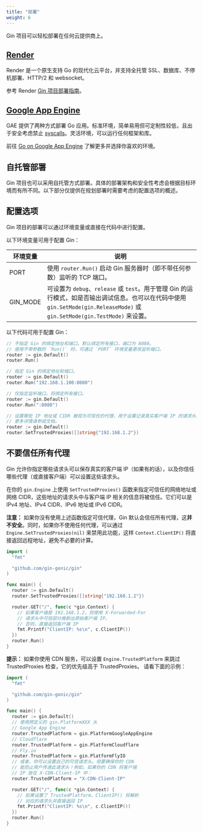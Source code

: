 ```yaml
---
title: "部署"
weight: 6
---
```


Gin 项目可以轻松部署在任何云提供商上。

## [Render](https://render.com)

Render 是一个原生支持 Go 的现代化云平台，并支持全托管 SSL、数据库、不停机部署、HTTP/2 和 websocket。

参考 Render [Gin 项目部署指南](https://render.com/docs/deploy-go-gin)。

## [Google App Engine](https://cloud.google.com/appengine/)

GAE 提供了两种方式部署 Go 应用。标准环境，简单易用但可定制性较低，且出于安全考虑禁止 [syscalls](https://github.com/gin-gonic/gin/issues/1639)。灵活环境，可以运行任何框架和库。

前往 [Go on Google App Engine](https://cloud.google.com/appengine/docs/go/) 了解更多并选择你喜欢的环境。

## 自托管部署

Gin 项目也可以采用自托管方式部署。具体的部署架构和安全性考虑会根据目标环境而有所不同。以下部分仅提供在规划部署时需要考虑的配置选项的概述。

## 配置选项

Gin 项目的部署可以通过环境变量或直接在代码中进行配置。

以下环境变量可用于配置 Gin：

| 环境变量 | 说明                                                                                                                                                                          |
| -------- | ----------------------------------------------------------------------------------------------------------------------------------------------------------------------------- |
| PORT     | 使用 `router.Run()` 启动 Gin 服务器时（即不带任何参数）监听的 TCP 端口。                                                                                                      |
| GIN_MODE | 可设置为 `debug`、`release` 或 `test`。用于管理 Gin 的运行模式，如是否输出调试信息。也可以在代码中使用 `gin.SetMode(gin.ReleaseMode)` 或 `gin.SetMode(gin.TestMode)` 来设置。 |

以下代码可用于配置 Gin：

```go
// 不指定 Gin 的绑定地址和端口。默认绑定所有接口，端口为 8080。
// 使用不带参数的 `Run()` 时，可通过 `PORT` 环境变量更改监听端口。
router := gin.Default()
router.Run()

// 指定 Gin 的绑定地址和端口。
router := gin.Default()
router.Run("192.168.1.100:8080")

// 仅指定监听端口。将绑定所有接口。
router := gin.Default()
router.Run(":8080")

// 设置哪些 IP 地址或 CIDR 被视为可信任的代理，用于设置记录真实客户端 IP 的请求头。
// 更多详情请参阅文档。
router := gin.Default()
router.SetTrustedProxies([]string{"192.168.1.2"})
```

## 不要信任所有代理

Gin 允许你指定哪些请求头可以保存真实的客户端 IP（如果有的话），以及你信任哪些代理（或直接客户端）可以设置这些请求头。

在你的 `gin.Engine` 上使用 `SetTrustedProxies()` 函数来指定可信任的网络地址或网络 CIDR，这些地址的请求头中与客户端 IP 相关的信息将被信任。它们可以是 IPv4 地址、IPv4 CIDR、IPv6 地址或 IPv6 CIDR。

**注意：** 如果你没有使用上述函数指定可信代理，Gin 默认会信任所有代理，这**并不安全**。同时，如果你不使用任何代理，可以通过 `Engine.SetTrustedProxies(nil)` 来禁用此功能，这样 `Context.ClientIP()` 将直接返回远程地址，避免不必要的计算。

```go
import (
  "fmt"

  "github.com/gin-gonic/gin"
)

func main() {
  router := gin.Default()
  router.SetTrustedProxies([]string{"192.168.1.2"})

  router.GET("/", func(c *gin.Context) {
    // 如果客户端是 192.168.1.2，则使用 X-Forwarded-For
    // 请求头中可信部分推断出原始客户端 IP。
    // 否则，直接返回客户端 IP
    fmt.Printf("ClientIP: %s\n", c.ClientIP())
  })
  router.Run()
}
```

**提示：** 如果你使用 CDN 服务，可以设置 `Engine.TrustedPlatform` 来跳过 TrustedProxies 检查，它的优先级高于 TrustedProxies。
请看下面的示例：

```go
import (
  "fmt"

  "github.com/gin-gonic/gin"
)

func main() {
  router := gin.Default()
  // 使用预定义的 gin.PlatformXXX 头
  // Google App Engine
  router.TrustedPlatform = gin.PlatformGoogleAppEngine
  // Cloudflare
  router.TrustedPlatform = gin.PlatformCloudflare
  // Fly.io
  router.TrustedPlatform = gin.PlatformFlyIO
  // 或者，你可以设置自己的可信请求头。但要确保你的 CDN
  // 能防止用户传递此请求头！例如，如果你的 CDN 将客户端
  // IP 放在 X-CDN-Client-IP 中：
  router.TrustedPlatform = "X-CDN-Client-IP"

  router.GET("/", func(c *gin.Context) {
    // 如果设置了 TrustedPlatform，ClientIP() 将解析
    // 对应的请求头并直接返回 IP
    fmt.Printf("ClientIP: %s\n", c.ClientIP())
  })
  router.Run()
}
```
